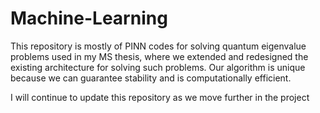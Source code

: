 # Machine-Learning

This repository is mostly of PINN codes for solving quantum eigenvalue problems used in my MS thesis, where we extended and redesigned the existing architecture for solving such problems. Our algorithm is unique because we can guarantee stability and is computationally efficient. 

I will continue to update this repository as we move further in the project
